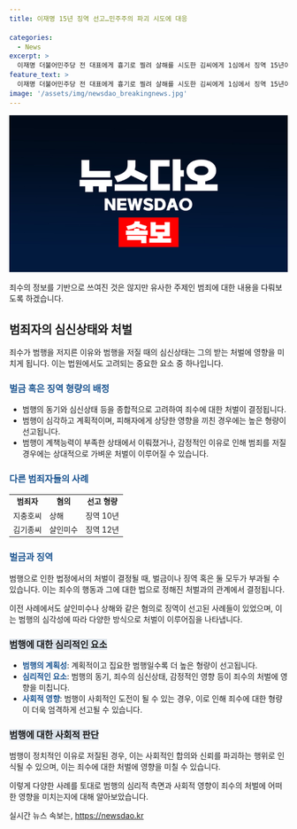 ```yaml
---
title: 이재명 15년 징역 선고…민주주의 파괴 시도에 대응

categories:
  - News
excerpt: >
  이재명 더불어민주당 전 대표에게 흉기로 찔려 살해를 시도한 김씨에게 1심에서 징역 15년이 선고되었다. 또 다른 혐의로 기소된 살인미수 방조 혐의 70대 지인은 징역 1년 6개월 집행유예 3년을 선고받았다. 재판부는 이를 통해 피해자를 따라다니며 살해 계획을 세우거나 실행한 김씨의 행위를 중형으로 선고한 이유를 설명했다.
feature_text: >
  이재명 더불어민주당 전 대표에게 흉기로 찔려 살해를 시도한 김씨에게 1심에서 징역 15년이 선고되었다. 또 다른 혐의로 기소된 살인미수 방조 혐의 70대 지인은 징역 1년 6개월 집행유예 3년을 선고받았다. 재판부는 이를 통해 피해자를 따라다니며 살해 계획을 세우거나 실행한 김씨의 행위를 중형으로 선고한 이유를 설명했다.
image: '/assets/img/newsdao_breakingnews.jpg'
---
```


<p><img src="/assets/img/newsdao_breakingnews.jpg" alt="bookingtag 속보" /></p>

<p>죄수의 정보를 기반으로 쓰여진 것은 않지만 유사한 주제인 범죄에 대한 내용을 다뤄보도록 하겠습니다.</p>

<h2 data-ke-size="size26">범죄자의 심신상태와 처벌</h2>

<p data-ke-size="size16">죄수가 범행을 저지른 이유와 범행을 저질 때의 심신상태는 그의 받는 처벌에 영향을 미치게 됩니다. 이는 법원에서도 고려되는 중요한 요소 중 하나입니다.</p>

<h3><b><span style="color: #1a5490;">벌금 혹은 징역 형량의 배정</span></b></h3>

<ul>
  <li>범행의 동기와 심신상태 등을 종합적으로 고려하여 죄수에 대한 처벌이 결정됩니다.</li>
  <li>범행이 심각하고 계획적이며, 피해자에게 상당한 영향을 끼친 경우에는 높은 형량이 선고됩니다.</li>
  <li>범행이 계책능력이 부족한 상태에서 이뤄졌거나, 감정적인 이유로 인해 범죄를 저질 경우에는 상대적으로 가벼운 처벌이 이루어질 수 있습니다. </li>
</ul>

<h3><b><span style="color: #1a5490;">다른 범죄자들의 사례</span></b></h3>

<table>
  <tr>
    <td style="text-align: center; height: 17px;"><b>범죄자</b></td>
    <td style="text-align: center; height: 17px;"><b>혐의</b></td>
    <td style="text-align: center; height: 17px;"><b>선고 형량</b></td>
  </tr>
  <tr>
    <td>지충호씨</td>
    <td>상해</td>
    <td>징역 10년</td>
  </tr>
  <tr>
    <td>김기종씨</td>
    <td>살인미수</td>
    <td>징역 12년</td>
  </tr>
</table>

<h3><b><span style="color: #1a5490;">벌금과 징역</span></b></h3>

<p data-ke-size="size16">범행으로 인한 법정에서의 처벌이 결정될 때, 벌금이나 징역 혹은 둘 모두가 부과될 수 있습니다. 이는 죄수의 행동과 그에 대한 법으로 정해진 처벌과의 관계에서 결정됩니다.</p>

<p data-ke-size="size16">이전 사례에서도 살인미수나 상해와 같은 혐의로 징역이 선고된 사례들이 있었으며, 이는 범행의 심각성에 따라 다양한 방식으로 처벌이 이루어짐을 나타냅니다.</p>

<h3><b><span style="background-color: #21538527;">범행에 대한 심리적인 요소</span></b></h3>

<ul>
  <li><b><span style="color: #1a5490;">범행의 계획성</span></b>: 계획적이고 집요한 범행일수록 더 높은 형량이 선고됩니다.</li>
  <li><b><span style="color: #1a5490;">심리적인 요소</span></b>: 범행의 동기, 죄수의 심신상태, 감정적인 영향 등이 죄수의 처벌에 영향을 미칩니다.</li>
  <li><b><span style="color: #1a5490;">사회적 영향</span></b>: 범행이 사회적인 도전이 될 수 있는 경우, 이로 인해 죄수에 대한 형량이 더욱 엄격하게 선고될 수 있습니다.</li>
</ul>

<h3><b><span style="background-color: #21538527;">범행에 대한 사회적 판단</span></b></h3>

<p data-ke-size="size16">범행이 정치적인 이유로 저질된 경우, 이는 사회적인 합의와 신뢰를 파괴하는 행위로 인식될 수 있으며, 이는 죄수에 대한 처벌에 영향을 미칠 수 있습니다.</p>

<p>이렇게 다양한 사례를 토대로 범행의 심리적 측면과 사회적 영향이 죄수의 처벌에 어떠한 영향을 미치는지에 대해 알아보았습니다.</p>
실시간 뉴스 속보는, <a href="https://newsdao.kr" rel="dofollow">https://newsdao.kr</a>


